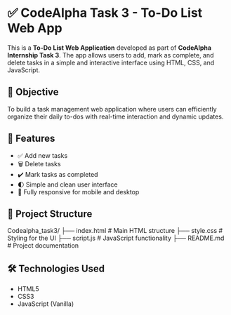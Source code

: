 # ✅ CodeAlpha Task 3 - To-Do List Web App

This is a **To-Do List Web Application** developed as part of **CodeAlpha Internship Task 3**. The app allows users to add, mark as complete, and delete tasks in a simple and interactive interface using HTML, CSS, and JavaScript.

## 🎯 Objective

To build a task management web application where users can efficiently organize their daily to-dos with real-time interaction and dynamic updates.

## 🚀 Features

- ✅ Add new tasks
- 🗑️ Delete tasks
- ✔️ Mark tasks as completed
- 🌓 Simple and clean user interface
- 📱 Fully responsive for mobile and desktop

## 📁 Project Structure

Codealpha_task3/
├── index.html # Main HTML structure
├── style.css # Styling for the UI
├── script.js # JavaScript functionality
├── README.md # Project documentation


## 🛠️ Technologies Used

- HTML5
- CSS3
- JavaScript (Vanilla)
